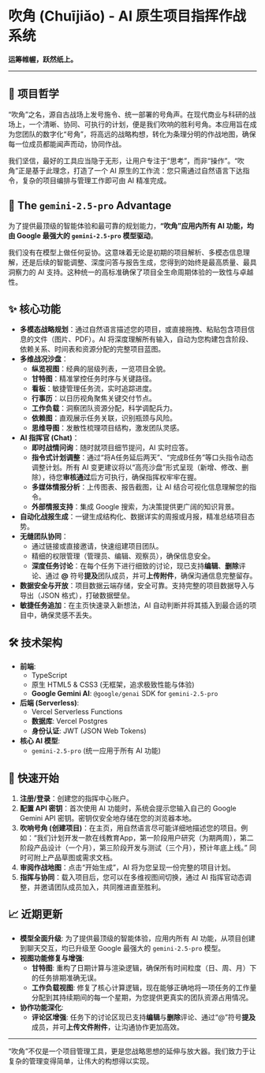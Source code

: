 # 吹角 (Chuījiǎo) - AI 原生项目指挥作战系统

**运筹帷幄，跃然纸上。**

---

## 📖 项目哲学

“吹角”之名，源自古战场上发号施令、统一部署的号角声。在现代商业与科研的战场上，一个清晰、协同、可执行的计划，便是我们吹响的胜利号角。本应用旨在成为您团队的数字化“号角”，将高远的战略构想，转化为条理分明的作战地图，确保每一位成员都能闻声而动，协同作战。

我们坚信，最好的工具应当隐于无形，让用户专注于“思考”，而非“操作”。“吹角”正是基于此理念，打造了一个 AI 原生的工作流：您只需通过自然语言下达指令，复杂的项目编排与管理工作即可由 AI 精准完成。

## 🚀 The `gemini-2.5-pro` Advantage

为了提供最顶级的智能体验和最可靠的规划能力，**“吹角”应用内所有 AI 功能，均由 Google 最强大的 `gemini-2.5-pro` 模型驱动**。

我们没有在模型上做任何妥协。这意味着无论是初期的项目解析、多模态信息理解，还是后续的智能调整、深度问答与报告生成，您得到的始终是最高质量、最具洞察力的 AI 支持。这种统一的高标准确保了项目全生命周期体验的一致性与卓越性。

## ✨ 核心功能

-   **多模态战略规划**：通过自然语言描述您的项目，或直接拖拽、粘贴包含项目信息的文件（图片、PDF）。AI 将深度理解所有输入，自动为您构建包含阶段、依赖关系、时间表和资源分配的完整项目蓝图。
-   **多维战况沙盘**：
    -   **纵览视图**：经典的层级列表，一览项目全貌。
    -   **甘特图**：精准掌控任务时序与关键路径。
    -   **看板**：敏捷管理任务流，实时追踪进度。
    -   **行事历**：以日历视角聚焦关键交付节点。
    -   **工作负载**：洞察团队资源分配，科学调配兵力。
    -   **依赖图**：直观展示任务关联，识别瓶颈与风险。
    -   **思维导图**：发散性梳理项目结构，激发团队灵感。
-   **AI 指挥官 (Chat)**：
    -   **即时战情问询**：随时就项目细节提问，AI 实时应答。
    -   **指令式计划调整**：通过“将A任务延后两天”、“完成B任务”等口头指令动态调整计划。所有 AI 变更建议将以“高亮沙盘”形式呈现（新增、修改、删除），待您**审核通过**后方可执行，确保指挥权牢牢在握。
    -   **多媒体情报分析**：上传图表、报告截图，让 AI 结合可视化信息理解您的指令。
    -   **外部情报支持**：集成 Google 搜索，为决策提供更广阔的知识背景。
-   **自动化战报生成**：一键生成结构化、数据详实的周报或月报，精准总结项目态势。
-   **无缝团队协同**：
    -   通过链接或直接邀请，快速组建项目团队。
    -   精细的权限管理（管理员、编辑、观察员），确保信息安全。
    -   **深度任务讨论**：在每个任务下进行细致的讨论，现已支持**编辑**、**删除**评论、通过 **@** 符号**提及**团队成员，并可**上传附件**，确保沟通信息完整留存。
-   **数据安全与开放**：项目数据云端存储，安全可靠。支持完整的项目数据导入与导出（JSON 格式），打破数据壁垒。
-   **敏捷任务追加**：在主页快速录入新想法，AI 自动判断并将其插入到最合适的项目中，确保灵感不丢失。

## 🛠️ 技术架构

-   **前端**:
    -   TypeScript
    -   原生 HTML5 & CSS3 (无框架，追求极致性能与体验)
    -   **Google Gemini AI**: `@google/genai` SDK for `gemini-2.5-pro`
-   **后端 (Serverless)**:
    -   Vercel Serverless Functions
    -   **数据库**: Vercel Postgres
    -   **身份认证**: JWT (JSON Web Tokens)
-   **核心 AI 模型**:
    -   `gemini-2.5-pro` (统一应用于所有 AI 功能)

## 🎯 快速开始

1.  **注册/登录**：创建您的指挥中心账户。
2.  **配置 API 密钥**：首次使用 AI 功能时，系统会提示您输入自己的 Google Gemini API 密钥。密钥仅安全地存储在您的浏览器本地。
3.  **吹响号角 (创建项目)**：在主页，用自然语言尽可能详细地描述您的项目。例如：“我们计划开发一款在线教育App，第一阶段用户研究（为期两周），第二阶段产品设计（一个月），第三阶段开发与测试（三个月），预计年底上线。” 同时可附上产品草图或需求文档。
4.  **审阅作战地图**：点击“开始生成”，AI 将为您呈现一份完整的项目计划。
5.  **指挥与协同**：载入项目后，您可以在多维视图间切换，通过 AI 指挥官动态调整，并邀请团队成员加入，共同推进直至胜利。

## 📈 近期更新

- **模型全面升级**: 为了提供最顶级的智能体验，应用内所有 AI 功能，从项目创建到聊天交互，均已升级至 Google 最强大的 `gemini-2.5-pro` 模型。
- **视图功能修复与增强**:
    - **甘特图**: 重构了日期计算与渲染逻辑，确保所有时间粒度（日、周、月）下的任务排期准确无误。
    - **工作负载视图**: 修复了核心计算逻辑，现在能够正确地将一项任务的工作量分配到其持续期间的每一个星期，为您提供更真实的团队资源占用情况。
- **协作功能深化**:
    - **评论区增强**: 任务下的讨论区现已支持**编辑**与**删除**评论、通过“@”符号**提及**成员，并可**上传文件附件**，让沟通协作更加高效。

---

“吹角”不仅是一个项目管理工具，更是您战略思想的延伸与放大器。我们致力于让复杂的管理变得简单，让伟大的构想得以实现。